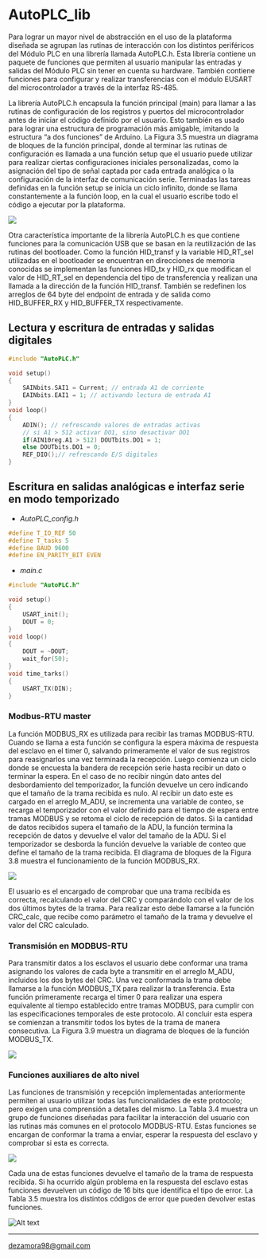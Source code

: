 # AutoPLC_lib

Para lograr un mayor nivel de abstracción en el uso de la plataforma diseñada se agrupan las rutinas de interacción con los distintos periféricos del Módulo PLC en una librería llamada AutoPLC.h. Esta librería contiene un paquete de funciones que permiten al usuario manipular las entradas y salidas del Módulo PLC sin tener en cuenta su hardware. También contiene funciones para configurar y realizar transferencias con el módulo EUSART del microcontrolador a través de la interfaz RS-485.

La librería AutoPLC.h encapsula la función principal (main) para llamar a las rutinas de configuración de los registros y puertos del microcontrolador antes de iniciar el código definido por el usuario. Esto también es usado para lograr una estructura de programación más amigable, imitando la estructura “a dos funciones” de Arduino. La Figura 3.5 muestra un diagrama de bloques de la función principal, donde al terminar las rutinas de configuración es llamada a una función setup que el usuario puede utilizar para realizar ciertas configuraciones iniciales personalizadas, como la asignación del tipo de señal captada por cada entrada analógica o la configuración de la interfaz de comunicación serie. Terminadas las tareas definidas en la función setup se inicia un ciclo infinito, donde se llama constantemente a la función loop, en la cual el usuario escribe todo el código a ejecutar por la plataforma.

![ ](doc/image.png)

Otra característica importante de la librería AutoPLC.h es que contiene funciones para la comunicación USB que se basan en la reutilización de las rutinas del bootloader. Como la función HID_transf y la variable HID_RT_sel utilizadas en el bootloader se encuentran en direcciones de memoria conocidas se implementan las funciones HID_tx y HID_rx que modifican el valor de HID_RT_sel en dependencia del tipo de transferencia y realizan una llamada a la dirección de la función HID_transf. También se redefinen los arreglos de 64 byte del endpoint de entrada y de salida como HID_BUFFER_RX y HID_BUFFER_TX respectivamente.

## Lectura y escritura de entradas y salidas digitales

```c
#include "AutoPLC.h"

void setup()
{
    SAINbits.SAI1 = Current; // entrada A1 de corriente
    EAINbits.EAI1 = 1; // activando lectura de entrada A1
}
void loop()
{
    ADIN(); // refrescando valores de entradas activas
    // si A1 > 512 activar DO1, sino desactivar DO1
    if(AIN10reg.A1 > 512) DOUTbits.DO1 = 1;
    else DOUTbits.DO1 = 0;
    REF_DIO();// refrescando E/S digitales
}
```

## Escritura en salidas analógicas e interfaz serie en modo temporizado

- *AutoPLC_config.h*

```c
#define T_IO_REF 50
#define T_tasks 5
#define BAUD 9600
#define EN_PARITY_BIT EVEN
```

- *main.c*

```c
#include "AutoPLC.h"

void setup()
{
    USART_init();
    DOUT = 0;
}
void loop()
{
    DOUT = ~DOUT;
    wait_for(50);
}
void time_tarks()
{
    USART_TX(DIN);
}
```

### Modbus-RTU master

La función MODBUS_RX es utilizada para recibir las tramas MODBUS-RTU. Cuando se llama a esta función se configura la espera máxima de respuesta del esclavo en el timer 0, salvando primeramente el valor de sus registros para reasignarlos una vez terminada la recepción. Luego comienza un ciclo donde se encuesta la bandera de recepción serie hasta recibir un dato o terminar la espera. En el caso de no recibir ningún dato antes del desbordamiento del temporizador, la función devuelve un cero indicando que el tamaño de la trama recibida es nulo. Al recibir un dato este es cargado en el arreglo M_ADU, se incrementa una variable de conteo, se recarga el temporizador con el valor definido para el tiempo de espera entre tramas MODBUS y se retoma el ciclo de recepción de datos. Si la cantidad de datos recibidos supera el tamaño de la ADU, la función termina la recepción de datos y devuelve el valor del tamaño de la ADU. Si el temporizador se desborda la función devuelve la variable de conteo que define el tamaño de la trama recibida. El diagrama de bloques de la Figura 3.8 muestra el funcionamiento de la función MODBUS_RX.

![ ](doc/image1.png)

El usuario es el encargado de comprobar que una trama recibida es correcta, recalculando el valor del CRC y comparándolo con el valor de los dos últimos bytes de la trama. Para realizar esto debe llamarse a la función CRC_calc, que recibe como parámetro el tamaño de la trama y devuelve el valor del CRC calculado.

### Transmisión en MODBUS-RTU

Para transmitir datos a los esclavos el usuario debe conformar una trama asignando los valores de cada byte a transmitir en el arreglo M_ADU, incluidos los dos bytes del CRC. Una vez conformada la trama debe llamarse a la función MODBUS_TX para realizar la transferencia. Esta función primeramente recarga el timer 0 para realizar una espera equivalente al tiempo establecido entre tramas MODBUS, para cumplir con las especificaciones temporales de este protocolo. Al concluir esta espera se comienzan a transmitir todos los bytes de la trama de manera consecutiva. La Figura 3.9 muestra un diagrama de bloques de la función MODBUS_TX.

![ ](doc/image2.png)

### Funciones auxiliares de alto nivel

Las funciones de transmisión y recepción implementadas anteriormente permiten al usuario utilizar todas las funcionalidades de este protocolo; pero exigen una comprensión a detalles del mismo. La Tabla 3.4 muestra un grupo de funciones diseñadas para facilitar la interacción del usuario con las rutinas más comunes en el protocolo MODBUS-RTU. Estas funciones se encargan de conformar la trama a enviar, esperar la respuesta del esclavo y comprobar si esta es correcta.

![ ](doc/image-1.png)

Cada una de estas funciones devuelve el tamaño de la trama de respuesta recibida. Si ha ocurrido algún problema en la respuesta del esclavo estas funciones devuelven un código de 16 bits que identifica el tipo de error. La Tabla 3.5 muestra los distintos códigos de error que pueden devolver estas funciones.

![Alt text](doc/image3.png)

____

<dezamora98@gmail.com>
